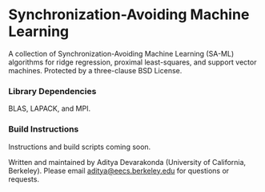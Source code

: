 # Synchronization-Avoiding Machine Learning
A collection of Synchronization-Avoiding Machine Learning (SA-ML) algorithms for ridge regression, proximal least-squares, and support vector machines.
Protected by a three-clause BSD License.

### Library Dependencies
BLAS, LAPACK, and MPI.

### Build Instructions
Instructions and build scripts coming soon.

Written and maintained by Aditya Devarakonda (University of California, Berkeley). Please email aditya@eecs.berkeley.edu for questions or requests.
